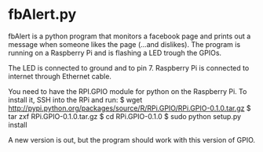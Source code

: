 fbAlert.py
==========
fbAlert is a python program that monitors a facebook page and prints out a message when someone likes the page (...and dislikes).
The program is running on a Raspberry Pi and is flashing a LED trough the GPIOs.

The LED is connected to ground and to pin 7.
Raspberry Pi is connected to internet through Ethernet cable.

You need to have the RPI.GPIO module for python on the Raspberry Pi.
To install it, SSH into the RPi and run:
  $ wget http://pypi.python.org/packages/source/R/RPi.GPIO/RPi.GPIO-0.1.0.tar.gz
  $ tar zxf RPi.GPIO-0.1.0.tar.gz
  $ cd RPi.GPIO-0.1.0
  $ sudo python setup.py install

A new version is out, but the program should work with this version of GPIO.
